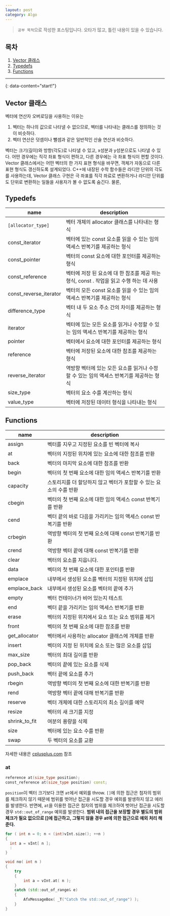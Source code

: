 ```yaml
---
layout: post
category: Algo
---
```

> `공부 목적`으로 작성한 포스팅입니다. 오타가 많고, 틀린 내용이 있을 수 있습니다.

## 목차

1. [Vector 클래스](#vector-클래스)
2. [Typedefs](#typedefs)
3. [Functions](#functions)

---
{: data-content="start!"}

## Vector 클래스
벡터에 연산자 오버로딩을 사용하는 이유는
1. 벡터는 하나의 값으로 나타낼 수 없으므로, 벡터를 나타내는 클래스를 정의하는 것이 비슷하다.
2. 벡터 연산은 덧셈이나 뺄셈과 같은 일반적인 산술 연산과 비슷하다.

벡터는 크기(길이)와 방향(각도)로 나타낼 수 있고, x성분과 y성분으로도 나타낼 수 있다. 어떤 경우에는 직각 좌표 형식이 편하고, 다른 경우에는 극 좌표 형식이 편할 것이다. Vector 클래스에서는 어떤 벡터의 한 가지 표현 형식을 바꾸면, 객체가 자동으로 다른 표현 형식도 갱신하도록 설계되었다. C++에 내장된 수학 함수들은 라디안 단위의 각도를 사용하는데, Vector 클래스 구현은 극 좌표를 직각 좌료로 변환하거나 라디안 단위를 도 단위로 변환하는 일들을 사용자가 볼 수 없도록 숨긴다. 물론, 

## Typedefs

| name | description |
| ---- | ----------- |
| `[allocator_type]`       | 벡터 개체의 allocator 클래스를 나타내는 형식 |
| const_iterator           | 벡터에 있는 const 요소를 읽을 수 있는 임의 액세스 반복기를 제공하는 형식 |
| const_pointer            | 벡터의 const 요소에 대한 포인터를 제공하는 형식 |
| const_reference          | 벡터에 저장 된 요소에 대 한 참조를 제공 하는 형식, const . 작업을 읽고 수행 하는 데 사용 |
| const_reverse_iterator   | 벡터의 모든 const 요소를 읽을 수 있는 임의 액세스 반복기를 제공하는 형식 |
| difference_type          | 벡터 내 두 요소 주소 간의 차이를 제공하는 형식 |
| iterator                 | 벡터에 있는 모든 요소를 읽거나 수정할 수 있는 임의 액세스 반복기를 제공하는 형식 |
| pointer                  | 벡터에서 요소에 대한 포인터를 제공하는 형식 |
| reference                | 벡터에 저장된 요소에 대한 참조를 제공하는 형식 |
| reverse_iterator         | 역방향 벡터에 있는 모든 요소를 읽거나 수정할 수 있는 임의 액세스 반복기를 제공하는 형식 |
| size_type                | 벡터의 요소 수를 계산하는 형식 |
| value_type               | 벡터에 저장된 데이터 형식을 나타내는 형식 |

## Functions

| name | description |
| ---- | ----------- |
| assign | 벡터를 지우고 지정된 요소를 빈 벡터에 복사 |
| at | 벡터의 지정된 위치에 있는 요소에 대한 참조를 반환 |
| back | 벡터의 마지막 요소에 대한 참조를 반환 |
| begin	 | 벡터의 첫 번째 요소에 대한 임의 액세스 반복기를 반환 |
| capacity | 스토리지를 더 할당하지 않고 벡터가 포함할 수 있는 요소의 수를 반환 |
| cbegin | 벡터의 첫 번째 요소에 대한 임의 액세스 const 반복기를 반환 |
| cend | 벡터 끝의 바로 다음을 가리키는 임의 액세스 const 반복기를 반환 |
| crbegin | 역방향 벡터의 첫 번째 요소에 대해 const 반복기를 반환 |
| crend | 역방향 벡터 끝에 대해 const 반복기를 반환 |
| clear	| 벡터의 요소를 지웁니다. |
| data | 벡터의 첫 번째 요소에 대한 포인터를 반환 |
| emplace | 내부에서 생성된 요소를 벡터의 지정된 위치에 삽입 |
| emplace_back | 내부에서 생성된 요소를 벡터의 끝에 추가 |
| empty	| 벡터 컨테이너가 비어 있는지 테스트 |
| end | 벡터 끝을 가리키는 임의 액세스 반복기를 반환 |
| erase	| 벡터의 지정된 위치에서 요소 또는 요소 범위를 제거 |
| front	| 벡터의 첫 번째 요소에 대한 참조를 반환 |
| get_allocator	| 벡터에서 사용하는 allocator 클래스에 개체를 반환 |
| insert | 벡터의 지정 된 위치에 요소 또는 많은 요소를 삽입  |
| max_size | 벡터의 최대 길이를 반환 |
| pop_back | 벡터의 끝에 있는 요소를 삭제 |
| push_back	| 벡터 끝에 요소를 추가 |
| rbegin | 역방향 벡터의 첫 번째 요소에 대한 반복기를 반환 |
| rend | 역방향 벡터 끝에 대해 반복기를 반환 |
| reserve | 벡터 개체에 대한 스토리지의 최소 길이를 예약 |
| resize | 벡터의 새 크기를 지정 |
| shrink_to_fit | 여분의 용량을 삭제 |
| size | 벡터에 있는 요소 수를 반환 |
| swap | 두 벡터의 요소를 교환 |

자세한 내용은 [cplusplus.com][cplus] 참조

### at

```c++
reference at(size_type position);
const_reference at(size_type position) const;
```
`position`이 벡터 크기보다 크면 `at`에서 예외를 throw. `[]`에 의한 접근은 첨자의 범위를 체크하지 않기 때문에 범위를 벗어난 접근을 시도할 경우 예외를 발생하지 않고 에러를 발생한다. 반면에, `at`을 이용한 접근은 첨자의 범위를 체크하여 벗어난 접근을 시도할 경우 `std::out_of_range` 예외를 발생한다. 
**범위 내의 접근을 보장할 경우 별도의 범위 체크가 필요 없으므로 []에 접근하고, 그렇지 않을 경우 at에 의한 접근으로 예외 처리 해준다.**

```c++
for ( int n = 0; n < (int)vInt.size(); ++n )
{
  int a = vInt[ n ];
  :
}
```
```c++
void no( int n )
{
	try
	{
		int a = vInt.at( n );
	}
	catch (std::out_of_range& e)
	{
		AfxMessageBox( _T("Catch the std::out_of_range") );
	}
}
```





[cplus]: https://www.cplusplus.com/reference/vector/vector/assign/